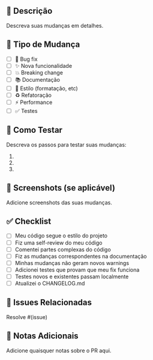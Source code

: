 ## 📝 Descrição

Descreva suas mudanças em detalhes.

## 🎯 Tipo de Mudança

- [ ] 🐛 Bug fix
- [ ] ✨ Nova funcionalidade
- [ ] 💥 Breaking change
- [ ] 📚 Documentação
- [ ] 🎨 Estilo (formatação, etc)
- [ ] ♻️ Refatoração
- [ ] ⚡ Performance
- [ ] ✅ Testes

## 🧪 Como Testar

Descreva os passos para testar suas mudanças:

1. 
2. 
3. 

## 📸 Screenshots (se aplicável)

Adicione screenshots das suas mudanças.

## ✅ Checklist

- [ ] Meu código segue o estilo do projeto
- [ ] Fiz uma self-review do meu código
- [ ] Comentei partes complexas do código
- [ ] Fiz as mudanças correspondentes na documentação
- [ ] Minhas mudanças não geram novos warnings
- [ ] Adicionei testes que provam que meu fix funciona
- [ ] Testes novos e existentes passam localmente
- [ ] Atualizei o CHANGELOG.md

## 🔗 Issues Relacionadas

Resolve #(issue)

## 📝 Notas Adicionais

Adicione quaisquer notas sobre o PR aqui.